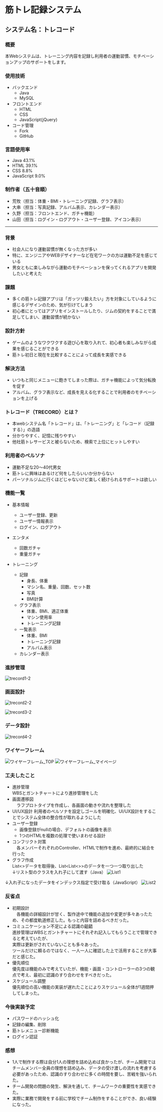 # 筋トレ記録システム     
## システム名：トレコード     

### 概要    
本Webシステムは、トレーニング内容を記録し利用者の運動習慣、モチベーションアップのサポートをします。

### 使用技術    
- バックエンド     
    - Java    
    - MySQL     
- フロントエンド
    - HTML
    - CSS     
    - JavaScript(jQuery)    
- コード管理    
    - Fork        
    - GitHub
 
### 言語使用率
- Java 43.1%
- HTML 39.1%
- CSS 8.8%
- JavaScript 9.0%

### 制作者（五十音順）
- 荒牧（担当：体重・BMI・トレーニング記録、グラフ表示）
- 大串（担当：写真記録、アルバム表示、カレンダー表示）
- 久野（担当：フロントエンド、ガチャ機能）
- 山田（担当：ログイン・ログアウト・ユーザー登録、アイコン表示）


 ***

 
### 背景    
- 社会人になり運動習慣が無くなった方が多い         
- 特に、エンジニアやWEBデザイナーなど在宅ワークの方は運動不足を感じている        
- 男女ともに楽しみながら運動のモチベーションを保ってくれるアプリを開発したいと考えた       

### 課題      
- 多くの筋トレ記録アプリは「ガッツリ鍛えたい」方を対象にしているように感じるデザインのため、気が引けてしまう
- 初心者にとってはアプリをインストールしたり、ジムの契約をすることで満足してしまい、運動習慣が続かない

### 設計方針       
- ゲームのようなワクワクする遊び心を取り入れて、初心者も楽しみながら成果を感じることができる       
- 筋トレ初日と現在を比較することによって成長を実感できる

### 解決方法    
- いつもと同じメニューに飽きてしまった際は、ガチャ機能によって気分転換を促す
- アルバム、グラフ表示など、成長を見える化することで利用者のモチベーションを上げる

### トレコード（TRECORD）とは？
- 本webシステム名「トレコード」は、「トレーニング」と「レコード（記録する）」の造語              
- 分かりやすく、記憶に残りやすい       
- 他社筋トレサービスと被らないため、検索で上位にヒットしやすい        

### 利用者のペルソナ    
- 運動不足な20～40代男女    
- 筋トレに興味はあるけど何をしたらいいか分からない    
- パーソナルジムに行くほどじゃないけど楽しく続けられるサポートは欲しい

### 機能一覧    
- 基本情報
    - ユーザー登録、更新    
    - ユーザー情報表示       
    - ログイン、ログアウト

- エンタメ
    - 回数ガチャ
    - 重量ガチャ

- トレーニング
    - 記録
        - 身長、体重
        - マシン名、重量、回数、セット数
        - 写真
        - BMI計算
    - グラフ表示
        - 体重、BMI、適正体重
        - マシン使用率
        - トレーニング記録
    - 一覧表示
        - 体重、BMI
        - トレーニング記録
        - アルバム表示
    - カレンダー表示


### 進捗管理
![trecord1-2](https://github.com/Erina-Aramaki/TRECORD/assets/75921588/e306f608-bb9a-48b7-bda8-f2bcf8155ad8)

### 画面設計
![trecord2-2](https://github.com/Erina-Aramaki/TRECORD/assets/75921588/6c02ff70-c45b-4fdc-9245-e21b808dae09)

![trecord3-2](https://github.com/Erina-Aramaki/TRECORD/assets/75921588/bc593255-7912-498d-ab08-e1e37ae0c8b7)

### データ設計
![trecord4-2](https://github.com/Erina-Aramaki/TRECORD/assets/75921588/e8177271-8561-429e-a2a4-0e33d4f96de5)

### ワイヤーフレーム
![ワイヤーフレーム_TOP](https://github.com/Erina-Aramaki/TRECORD/assets/75921588/7cf1cf7b-7384-4ace-a7c1-1ecf749fd05e)
![ワイヤーフレーム_マイページ](https://github.com/Erina-Aramaki/TRECORD/assets/75921588/e707b899-5c4d-4cf1-86d8-e68bf570825d)

### 工夫したこと     
- 進捗管理       
  WBSとガントチャートにより進捗管理をした
- 画面遷移図        
　ラフプロトタイプを作成し、各画面の動きや流れを整理した
- UI/UX設計
  利用者のペルソナを設定しゴールを明確化、UI/UX設計をすることでシステム全体の整合性が取れるようにした
- ユーザー登録       
    - 画像登録がnullの場合、デフォルトの画像を表示        
    - 1つのHTMLを複数の処理で使いまわせる設計       
- コンフリクト対策      
　各メンバーそれぞれのController、HTMLで制作を進め、最終的に結合を行った
- グラフ作成       
  List<>データを取得後、List<List<>>のデータを一つ一つ取り出した            
↓リスト型のクラスを入れ子にして渡す（Java）
![List1](https://github.com/Erina-Aramaki/WhatDoYouEatToday/assets/75921588/a83ad93d-1468-4f0b-a68f-e75bf9bba685)

↓入れ子になったデータをインデックス指定で受け取る（JavaScript）
![List2](https://github.com/Erina-Aramaki/WhatDoYouEatToday/assets/75921588/8ab80bd6-8c59-484a-9ce6-18a310a7e45e)


### 反省点      
- 初期設計         
　各機能の詳細設計が甘く、製作途中で機能の追加や変更が多々あったため、その都度軌道修正した。もっと内容を詰めるべきだった。
-  コミュニケーション不足による認識の齟齬              
  進捗管理はWBSとガントチャートにそれぞれ記入してもらうことで管理できると考えていたが、                    
実際は更新がされていないことも多々あった。             
 ツールだけに頼るのではなく、一人一人に確認した上で活用することが大事だと感じた。
- 優先順位               
  優先度は機能のみで考えていたが、機能・画面・コントローラーの3つの観点で考え、最初に認識のすり合わせをすべきだった。
- スケジュール調整            
  優先順位の高い機能の実装が遅れたことによりスケジュール全体が1週間押してしまった。     


### 今後実装予定    
- パスワードのハッシュ化
- 記録の編集、削除
- 筋トレメニュー診断機能
- ログイン認証


### 感想    
- 1人で制作する際は自分1人の理想を詰め込めば良かったが、チーム開発ではチームメンバー全員の理想を詰め込み、データの受け渡しの流れを考慮する必要があったため、認識のすり合わせに多くの時間を要し、苦戦を強いられた。
- チーム開発の問題の発生、解決を通して、チームワークの重要性を実感できた。
- 実際に業務で開発をする前に学校でチーム制作をすることができ、良い経験になった。
